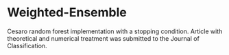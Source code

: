 # Weighted-Ensemble

Cesaro random forest implementation with a stopping condition. Article with theoretical and numerical treatment was submitted to the Journal of Classification.
